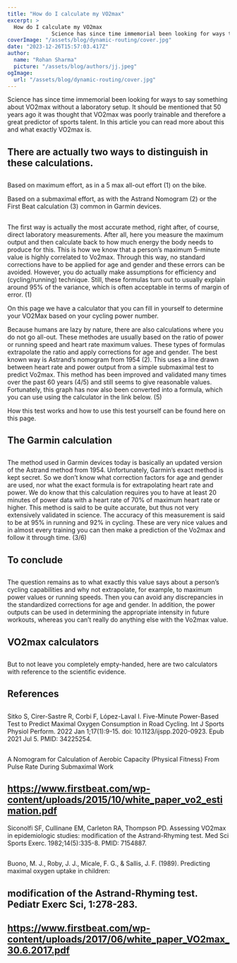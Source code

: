 ```yaml
---
title: "How do I calculate my VO2max"
excerpt: >
  How do I calculate my VO2max
              Science has since time immemorial been looking for ways to say something about VO2max without a laboratory setup. It should be mentioned that 50 years ago it w
coverImage: "/assets/blog/dynamic-routing/cover.jpg"
date: "2023-12-26T15:57:03.417Z"
author:
  name: "Rohan Sharma"
  picture: "/assets/blog/authors/jj.jpeg"
ogImage:
  url: "/assets/blog/dynamic-routing/cover.jpg"
---
```


Science has since time immemorial been looking for ways to say something about VO2max without a laboratory setup. It should be mentioned that 50 years ago it was thought that VO2max was poorly trainable and therefore a great predictor of sports talent. In this article you can read more about this and what exactly VO2max is.


## 

## 

## 

## There are actually two ways to distinguish in these calculations.

## 

## 

## 

## 

## 

## 

Based on maximum effort, as in a 5 max all-out effort (1) on the bike.


Based on a submaximal effort, as with the Astrand Nomogram (2) or the First Beat calculation (3) common in Garmin devices.


## 

The first way is actually the most accurate method, right after, of course, direct laboratory measurements. After all, here you measure the maximum output and then calculate back to how much energy the body needs to produce for this. This is how we know that a person’s maximum 5-minute value is highly correlated to Vo2max. Through this way, no standard corrections have to be applied for age and gender and these errors can be avoided. However, you do actually make assumptions for efficiency and (cycling/running) technique. Still, these formulas turn out to usually explain around 95% of the variance, which is often acceptable in terms of margin of error. (1)


On this page we have a calculator that you can fill in yourself to determine your VO2Max based on your cycling power number.


Because humans are lazy by nature, there are also calculations where you do not go all-out. These methodes are usually based on the ratio of power or running speed and heart rate maximum values. These types of formulas extrapolate the ratio and apply corrections for age and gender. The best known way is Astrand’s nomogram from 1954 (2). This uses a line drawn between heart rate and power output from a simple submaximal test to predict Vo2max. This method has been improved and validated many times over the past 60 years (4/5) and still seems to give reasonable values. Fortunately, this graph has now also been converted into a formula, which you can use using the calculator in the link below. (5)


How this test works and how to use this test yourself can be found here on this page.


## 

## 

## 

## 

## 

## The Garmin calculation

## 

## 

## 

## 

## 

The method used in Garmin devices today is basically an updated version of the Astrand method from 1954. Unfortunately, Garmin’s exact method is kept secret. So we don’t know what correction factors for age and gender are used, nor what the exact formula is for extrapolating heart rate and power. We do know that this calculation requires you to have at least 20 minutes of power data with a heart rate of 70% of maximum heart rate or higher. This method is said to be quite accurate, but thus not very extensively validated in science. The accuracy of this measurement is said to be at 95% in running and 92% in cycling. These are very nice values and in almost every training you can then make a prediction of the Vo2max and follow it through time. (3/6)


## 

## 

## 

## 

## To conclude

## 

## 

## 

## 

## 

The question remains as to what exactly this value says about a person’s cycling capabilities and why not extrapolate, for example, to maximum power values or running speeds. Then you can avoid any discrepancies in the standardized corrections for age and gender. In addition, the power outputs can be used in determining the appropriate intensity in future workouts, whereas you can’t really do anything else with the Vo2max value.


## 

## 

## 

## 

## VO2max calculators

## 

## 

## 

## 

## 

But to not leave you completely empty-handed, here are two calculators with reference to the scientific evidence.


## 

## 

## 

## 

## References

## 

## 

## 

## 

## 

## 

Sitko S, Cirer-Sastre R, Corbi F, López-Laval I. Five-Minute Power-Based Test to Predict Maximal Oxygen Consumption in Road Cycling. Int J Sports Physiol Perform. 2022 Jan 1;17(1):9-15. doi: 10.1123/ijspp.2020-0923. Epub 2021 Jul 5. PMID: 34225254.


## 

A Nomogram for Calculation of Aerobic Capacity (Physical Fitness) From Pulse Rate During Submaximal Work


## 

## 

## https://www.firstbeat.com/wp-content/uploads/2015/10/white_paper_vo2_estimation.pdf

Siconolfi SF, Cullinane EM, Carleton RA, Thompson PD. Assessing VO2max in epidemiologic studies: modification of the Astrand-Rhyming test. Med Sci Sports Exerc. 1982;14(5):335-8. PMID: 7154887.


## 

Buono, M. J., Roby, J. J., Micale, F. G., & Sallis, J. F. (1989). Predicting maximal oxygen uptake in children:


## modification of the Astrand-Rhyming test. Pediatr Exerc Sci, 1:278-283.

## 

## https://www.firstbeat.com/wp-content/uploads/2017/06/white_paper_VO2max_30.6.2017.pdf